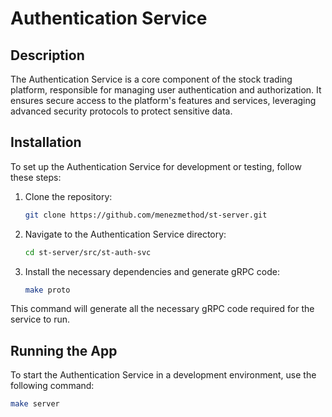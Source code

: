 # Authentication Service

## Description

The Authentication Service is a core component of the stock trading platform, responsible for managing user
authentication and authorization. It ensures secure access to the platform's features and services, leveraging advanced
security protocols to protect sensitive data.

## Installation

To set up the Authentication Service for development or testing, follow these steps:

1. Clone the repository:

    ```bash
    git clone https://github.com/menezmethod/st-server.git
    ```

2. Navigate to the Authentication Service directory:

    ```bash
    cd st-server/src/st-auth-svc
    ```

3. Install the necessary dependencies and generate gRPC code:

    ```bash
    make proto
    ```

This command will generate all the necessary gRPC code required for the service to run.

## Running the App

To start the Authentication Service in a development environment, use the following command:

```bash
make server
```